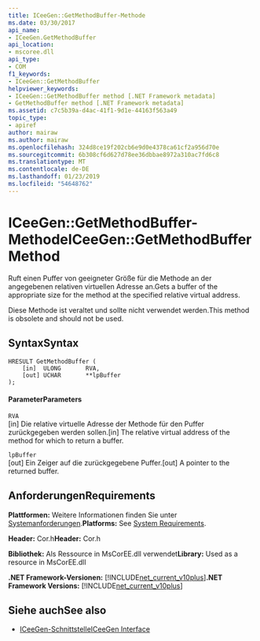 ```yaml
---
title: ICeeGen::GetMethodBuffer-Methode
ms.date: 03/30/2017
api_name:
- ICeeGen.GetMethodBuffer
api_location:
- mscoree.dll
api_type:
- COM
f1_keywords:
- ICeeGen::GetMethodBuffer
helpviewer_keywords:
- ICeeGen::GetMethodBuffer method [.NET Framework metadata]
- GetMethodBuffer method [.NET Framework metadata]
ms.assetid: c7c5b39a-d4ac-41f1-9d1e-44163f563a49
topic_type:
- apiref
author: mairaw
ms.author: mairaw
ms.openlocfilehash: 324d8ce19f202cb6e9d0e4378ca61cf2a956d70e
ms.sourcegitcommit: 6b308cf6d627d78ee36dbbae8972a310ac7fd6c8
ms.translationtype: MT
ms.contentlocale: de-DE
ms.lasthandoff: 01/23/2019
ms.locfileid: "54648762"
---
```

# <a name="iceegengetmethodbuffer-method"></a><span data-ttu-id="07232-102">ICeeGen::GetMethodBuffer-Methode</span><span class="sxs-lookup"><span data-stu-id="07232-102">ICeeGen::GetMethodBuffer Method</span></span>
<span data-ttu-id="07232-103">Ruft einen Puffer von geeigneter Größe für die Methode an der angegebenen relativen virtuellen Adresse an.</span><span class="sxs-lookup"><span data-stu-id="07232-103">Gets a buffer of the appropriate size for the method at the specified relative virtual address.</span></span>  
  
 <span data-ttu-id="07232-104">Diese Methode ist veraltet und sollte nicht verwendet werden.</span><span class="sxs-lookup"><span data-stu-id="07232-104">This method is obsolete and should not be used.</span></span>  
  
## <a name="syntax"></a><span data-ttu-id="07232-105">Syntax</span><span class="sxs-lookup"><span data-stu-id="07232-105">Syntax</span></span>  
  
```  
HRESULT GetMethodBuffer (  
    [in]  ULONG       RVA,  
    [out] UCHAR       **lpBuffer  
);  
```  
  
#### <a name="parameters"></a><span data-ttu-id="07232-106">Parameter</span><span class="sxs-lookup"><span data-stu-id="07232-106">Parameters</span></span>  
 `RVA`  
 <span data-ttu-id="07232-107">[in] Die relative virtuelle Adresse der Methode für den Puffer zurückgegeben werden sollen.</span><span class="sxs-lookup"><span data-stu-id="07232-107">[in] The relative virtual address of the method for which to return a buffer.</span></span>  
  
 `lpBuffer`  
 <span data-ttu-id="07232-108">[out] Ein Zeiger auf die zurückgegebene Puffer.</span><span class="sxs-lookup"><span data-stu-id="07232-108">[out] A pointer to the returned buffer.</span></span>  
  
## <a name="requirements"></a><span data-ttu-id="07232-109">Anforderungen</span><span class="sxs-lookup"><span data-stu-id="07232-109">Requirements</span></span>  
 <span data-ttu-id="07232-110">**Plattformen:** Weitere Informationen finden Sie unter [Systemanforderungen](../../../../docs/framework/get-started/system-requirements.md).</span><span class="sxs-lookup"><span data-stu-id="07232-110">**Platforms:** See [System Requirements](../../../../docs/framework/get-started/system-requirements.md).</span></span>  
  
 <span data-ttu-id="07232-111">**Header:** Cor.h</span><span class="sxs-lookup"><span data-stu-id="07232-111">**Header:** Cor.h</span></span>  
  
 <span data-ttu-id="07232-112">**Bibliothek:** Als Ressource in MsCorEE.dll verwendet</span><span class="sxs-lookup"><span data-stu-id="07232-112">**Library:** Used as a resource in MsCorEE.dll</span></span>  
  
 <span data-ttu-id="07232-113">**.NET Framework-Versionen:** [!INCLUDE[net_current_v10plus](../../../../includes/net-current-v10plus-md.md)]</span><span class="sxs-lookup"><span data-stu-id="07232-113">**.NET Framework Versions:** [!INCLUDE[net_current_v10plus](../../../../includes/net-current-v10plus-md.md)]</span></span>  
  
## <a name="see-also"></a><span data-ttu-id="07232-114">Siehe auch</span><span class="sxs-lookup"><span data-stu-id="07232-114">See also</span></span>
- [<span data-ttu-id="07232-115">ICeeGen-Schnittstelle</span><span class="sxs-lookup"><span data-stu-id="07232-115">ICeeGen Interface</span></span>](../../../../docs/framework/unmanaged-api/metadata/iceegen-interface.md)
